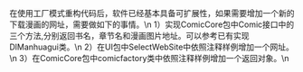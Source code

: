 在使用工厂模式重构代码后，软件已经基本具备可扩展性，如果需要增加一个新的下载漫画的网址，需要做如下的事情。\n
1）实现ComicCore包中Comic接口中的三个方法,分别返回书名，章节名和漫画图片地址。可以参考已有实现DlManhuagui类。\n
2）在UI包中SelectWebSite中依照注释样例增加一个网址。\n
3）在ComicCore包中comicfactory类中依照注释样例增加一个返回对象。\n
